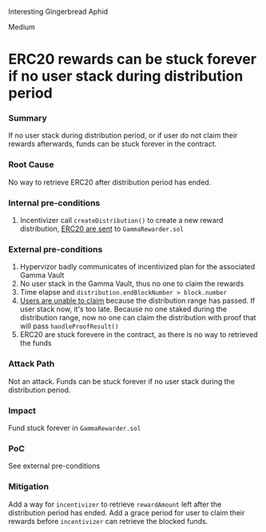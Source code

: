 Interesting Gingerbread Aphid

Medium

# ERC20 rewards can be stuck forever if no user stack during distribution period

### Summary

If no user stack during distribution period, or if user do not claim their rewards afterwards, funds can be stuck forever in the contract.

### Root Cause

No way to retrieve ERC20 after distribution period has ended.

### Internal pre-conditions

1. Incentivizer call `createDistribution()` to create a new reward distribution, [ERC20 are sent](https://github.com/sherlock-audit/2024-10-gamma-rewarder/blob/475f7fbd0f7c2717ed585a67632e9a675b51c306/GammaRewarder/contracts/GammaRewarder.sol#L130) to `GammaRewarder.sol`


### External pre-conditions

1. Hypervizor badly communicates of incentivized plan for the associated Gamma Vault 
2. No user stack in the Gamma Vault, thus no one to claim the rewards
3. Time elapse and `distribution.endBlockNumber > block.number`
4. [Users are unable to claim](https://github.com/sherlock-audit/2024-10-gamma-rewarder/blob/475f7fbd0f7c2717ed585a67632e9a675b51c306/GammaRewarder/contracts/GammaRewarder.sol#L203) because the distribution range has passed. If user stack now, it's too late. Because no one staked during the distribution range, now no one can claim the distribution with proof that will pass `handleProofResult()`
5. ERC20 are stuck forevere in the contract, as there is no way to retrieved the funds 


### Attack Path

Not an attack. Funds can be stuck forever if no user stack during the distribution period.

### Impact

Fund stuck forever in `GammaRewarder.sol`

### PoC

See external pre-conditions

### Mitigation

Add a way for `incentivizer` to retrieve `rewardAmount` left after the distribution period has ended. Add a grace period for user to claim their rewards before `incentivizer` can retrieve the blocked funds.